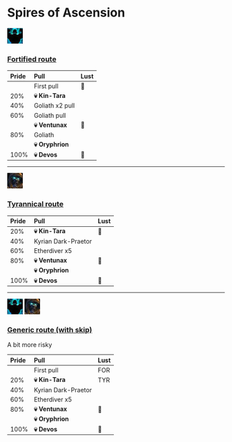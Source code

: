 # Spires of Ascension


![Fortified](../__media/fortified.png)
### [Fortified route](https://raw.githubusercontent.com/holicron/Routes/main/Spires%20of%20Ascension/Spires%20of%20Ascension%20-%20Fortified.txt)

| Pride | Pull | Lust |
| :-- | :-- | :-- |
|  | First pull | 💢 |
| 20% | **💀 Kin-Tara** | |
| 40% | Goliath x2 pull | |
| 60% | Goliath pull | |
|  | **💀 Ventunax** |💢 |
| 80% | Goliath | |
|  | **💀 Oryphrion** | |
| 100% | **💀 Devos** | 💢 |

---

![Tyrannical](../__media/tyrannical.png)

### [Tyrannical route](https://raw.githubusercontent.com/holicron/Routes/main/Spires%20of%20Ascension/Spires%20of%20Ascension%20-%20Tyrannical.txt)

| Pride | Pull | Lust |
| :-- | :-- | :-- |
| 20% | **💀 Kin-Tara** | 💢 |
| 40% | Kyrian Dark-Praetor | |
| 60% | Etherdiver x5 | |
| 80% | **💀 Ventunax** | 💢 |
|  | **💀 Oryphrion** | |
| 100% | **💀 Devos** | 💢 |

---

![Fortified](../__media/fortified.png) ![Tyrannical](../__media/tyrannical.png)

### [Generic route (with skip)](https://raw.githubusercontent.com/holicron/Routes/main/Spires%20of%20Ascension/Spires%20of%20Ascension%20-%20Generic.txt)

A bit more risky

| Pride | Pull | Lust |
| :-- | :-- | :-- |
|  | First pull | FOR |
| 20% | **💀 Kin-Tara** | TYR |
| 40% | Kyrian Dark-Praetor | |
| 60% | Etherdiver x5 | |
| 80% | **💀 Ventunax** | 💢 |
|  | **💀 Oryphrion** | |
| 100% | **💀 Devos** | 💢 |

